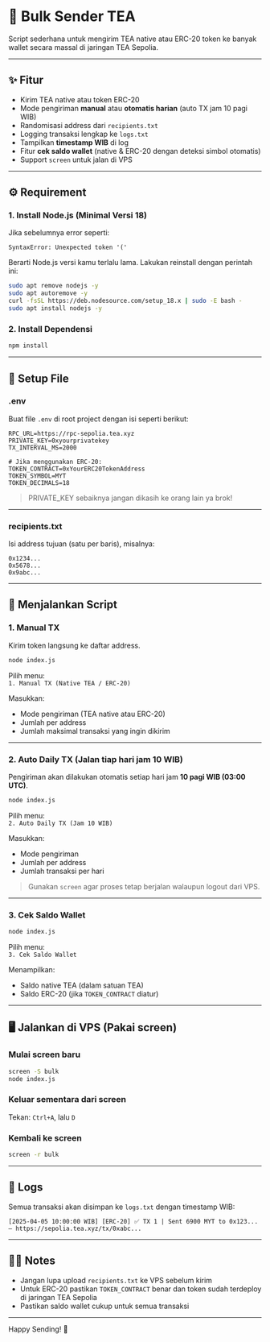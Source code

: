 # 💸 Bulk Sender TEA

Script sederhana untuk mengirim TEA native atau ERC-20 token ke banyak wallet secara massal di jaringan TEA Sepolia.

---

## ✨ Fitur
- Kirim TEA native atau token ERC-20
- Mode pengiriman **manual** atau **otomatis harian** (auto TX jam 10 pagi WIB)
- Randomisasi address dari `recipients.txt`
- Logging transaksi lengkap ke `logs.txt`
- Tampilkan **timestamp WIB** di log
- Fitur **cek saldo wallet** (native & ERC-20 dengan deteksi simbol otomatis)
- Support `screen` untuk jalan di VPS

---

## ⚙️ Requirement

### 1. Install Node.js (Minimal Versi 18)

Jika sebelumnya error seperti:

```
SyntaxError: Unexpected token '('
```

Berarti Node.js versi kamu terlalu lama. Lakukan reinstall dengan perintah ini:

```bash
sudo apt remove nodejs -y
sudo apt autoremove -y
curl -fsSL https://deb.nodesource.com/setup_18.x | sudo -E bash -
sudo apt install nodejs -y
```

### 2. Install Dependensi

```bash
npm install
```

---

## 📁 Setup File

### .env

Buat file `.env` di root project dengan isi seperti berikut:

```env
RPC_URL=https://rpc-sepolia.tea.xyz
PRIVATE_KEY=0xyourprivatekey
TX_INTERVAL_MS=2000

# Jika menggunakan ERC-20:
TOKEN_CONTRACT=0xYourERC20TokenAddress
TOKEN_SYMBOL=MYT
TOKEN_DECIMALS=18
```

> PRIVATE_KEY sebaiknya jangan dikasih ke orang lain ya brok!

---

### recipients.txt

Isi address tujuan (satu per baris), misalnya:

```
0x1234...
0x5678...
0x9abc...
```

---

## 🚀 Menjalankan Script

### 1. Manual TX

Kirim token langsung ke daftar address.

```bash
node index.js
```

Pilih menu:  
`1. Manual TX (Native TEA / ERC-20)`

Masukkan:
- Mode pengiriman (TEA native atau ERC-20)
- Jumlah per address
- Jumlah maksimal transaksi yang ingin dikirim

---

### 2. Auto Daily TX (Jalan tiap hari jam 10 WIB)

Pengiriman akan dilakukan otomatis setiap hari jam **10 pagi WIB (03:00 UTC)**.

```bash
node index.js
```

Pilih menu:  
`2. Auto Daily TX (Jam 10 WIB)`

Masukkan:
- Mode pengiriman
- Jumlah per address
- Jumlah transaksi per hari

> Gunakan `screen` agar proses tetap berjalan walaupun logout dari VPS.

---

### 3. Cek Saldo Wallet

```bash
node index.js
```

Pilih menu:  
`3. Cek Saldo Wallet`

Menampilkan:
- Saldo native TEA (dalam satuan TEA)
- Saldo ERC-20 (jika `TOKEN_CONTRACT` diatur)

---

## 🖥️ Jalankan di VPS (Pakai screen)

### Mulai screen baru

```bash
screen -S bulk
node index.js
```

### Keluar sementara dari screen

Tekan: `Ctrl+A`, lalu `D`

### Kembali ke screen

```bash
screen -r bulk
```

---

## 📜 Logs

Semua transaksi akan disimpan ke `logs.txt` dengan timestamp WIB:

```
[2025-04-05 10:00:00 WIB] [ERC-20] ✅ TX 1 | Sent 6900 MYT to 0x123... — https://sepolia.tea.xyz/tx/0xabc...
```

---

## 👨‍💻 Notes

- Jangan lupa upload `recipients.txt` ke VPS sebelum kirim
- Untuk ERC-20 pastikan `TOKEN_CONTRACT` benar dan token sudah terdeploy di jaringan TEA Sepolia
- Pastikan saldo wallet cukup untuk semua transaksi

---

Happy Sending! 🚀
